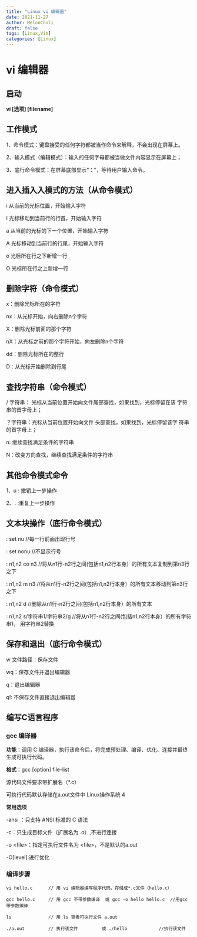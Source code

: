 ```yaml
---
title: "Linux vi 编辑器"
date: 2021-11-27
author: MelonCholi
draft: false
tags: [Linux,Vim]
categories: [Linux]
---
```


# vi 编辑器

## 启动

**vi [选项] [filename]** 

## 工作模式

1、命令模式：键盘接受的任何字符都被当作命令来解释，不会出现在屏幕上。 

2、输入模式（编辑模式）：输入的任何字母都被当做文件内容显示在屏幕上； 

3、底行命令模式：在屏幕底部显示“：”，等待用户输入命令。

## 进入插入入模式的方法（从命令模式） 

i 从当前的光标位置，开始输入字符 

I 光标移动到当前行的行首，开始输入字符

a 从当前的光标的下一个位置，开始输入字符 

A 光标移动到当前行的行尾，开始输入字符

o 光标所在行之下新增一行 

O 光标所在行之上新增一行

## 删除字符（命令模式）

x：删除光标所在的字符 

nx：从光标开始，向右删除n个字符 

X：删除光标前面的那个字符 

nX：从光标之前的那个字符开始，向左删除n个字符 

dd：删除光标所在的整行 

D：从光标开始删除到行尾 

## 查找字符串（命令模式）

/ 字符串： 光标从当前位置开始向文件尾部查找，如果找到，光标停留在该 字符串的首字母上； 

？字符串：光标从当前位置开始向文件 头部查找，如果找到，光标停留该字 符串的首字母上； 

n: 继续查找满足条件的字符串 

N：改变方向查找，继续查找满足条件的字符串

##  其他命令模式命令

1、u : 撤销上一步操作 

2、. :重复上一步操作

##  文本块操作（底行命令模式）

: set nu //每一行前面出现行号 

: set nonu //不显示行号 

: n1,n2 co n3 //将从n1行-n2行之间(包括n1,n2行本身）的所有文本复制到第n3行之下 

: n1,n2 m n3 //将从n1行-n2行之间(包括n1,n2行本身）的所有文本移动到第n3行之下 

: n1,n2 d //删除从n1行-n2行之间(包括n1,n2行本身）的所有文本 

: n1,n2 s/字符串1/字符串2/g //将从n1行-n2行之间(包括n1,n2行本身）的所有字符串1， 用字符串2替换

##  保存和退出（底行命令模式）

w 文件路径：保存文件 

wq：保存文件并退出编辑器

q：退出编辑器 

q!: 不保存文件直接退出编辑器

 ## 编写C语言程序

### gcc 编译器 

**功能**：调用 C 编译器，执行该命令后，将完成预处理、编译、优化、连接并最终生成可执行代码。 

**格式**：gcc [option] file-list 

源代码文件要求带扩展名（*.c） 

可执行代码默认存储在a.out文件中 Linux操作系统 4 

**常用选项** 

-ansi ：只支持 ANSI 标准的 C 语法 

-c：只生成目标文件（扩展名为 .o）,不进行连接 

-o \<file\>：指定可执行文件名为 \<file\>，不是默认的a.out 

-O[level]:进行优化

### 编译步骤

```shell
vi hello.c      // 用 vi 编辑器编写程序代码，存储成*.c文件（hello.c） 

gcc hello.c     // 用 gcc 不带参数编译  或 gcc -o hello hello.c  //用gcc带参数编译

ls            	// 用 ls 查看可执行文件 a.out 

./a.out         // 执行该文件         或 ./hello            //执行该文件
```

